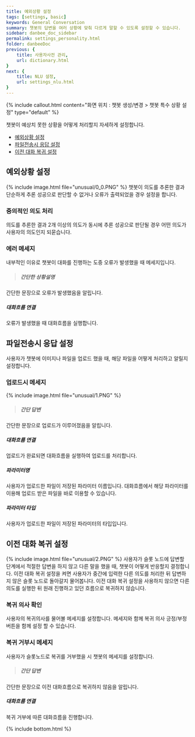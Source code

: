 ```yaml
---
title: 예외상황 설정
tags: [settings, basic]
keywords: General Conversation
summary: 챗봇의 답변을 여러 상황에 맞춰 다르게 말할 수 있도록 설정할 수 있습니다.
sidebar: danbee_doc_sidebar
permalink: settings_personality.html
folder: danbeeDoc
previous: {
    title: 사용자사전 관리,
    url: dictionary.html
}
next: {
    title: NLU 설정,
    url: settings_nlu.html
}
---
```


{% include callout.html content="화면 위치 : 챗봇 생성/변경 > 챗봇 특수 상황 설정" type="default" %}

챗봇이 예상치 못한 상황을 어떻게 처리할지 자세하게 설정합니다.

- [예외상황 설정](settings_personality.html#정확도별-기본답변-설정)
- [파일전송시 응답 설정](settings_personality.html#예외상황-설정)
- [이전 대화 복귀 설정](settings_personality.html#이전-대화-복귀-설정)


## 예외상황 설정
{% include image.html file="unusual/0_0.PNG" %}
챗봇이 의도를 추론한 결과 단순하게 추론 성공으로 판단할 수 없거나 오류가 출력되었을 경우 설정을 합니다.

### 중의적인 의도 처리
의도를 추론한 결과 2개 이상의 의도가 동시에 추론 성공으로 판단될 경우 어떤 의도가 사용자의 의도인지 되묻습니다.

### 에러 메세지
내부적인 이유로 챗봇이 대화를 진행하는 도중 오류가 발생했을 때 메세지입니다.
>##### 간단한 상황설명
간단한 문장으로 오류가 발생했음을 알립니다.
##### 대화흐름 연결
오류가 발생했을 때 대화흐름을 실행합니다.

## 파일전송시 응답 설정
사용자가 챗봇에 이미지나 파일을 업로드 했을 때, 해당 파일을 어떻게 처리하고 알릴지 설정합니다.

### 업로드시 메세지
{% include image.html file="unusual/1.PNG" %}
>##### 간단 답변
간단한 문장으로 업로드가 이루어졌음을 알립니다.
##### 대화흐름 연결
업로드가 완료되면 대화흐름을 실행하여 업로드를 처리합니다.
##### 파라미터명
사용자가 업로드한 파일이 저장된 파라미터 이름입니다. 대화흐름에서 해당 파라미터를 이용해 업로드 받은 파일을 바로 이용할 수 있습니다.
##### 파라미터 타입
사용자가 업로드한 파일이 저장된 파라미터의 타입입니다.

## 이전 대화 복귀 설정
{% include image.html file="unusual/2.PNG" %}
사용자가 슬롯 노드에 답변할 단계에서 적절한 답변을 하지 않고 다른 말을 했을 때, 챗봇이 어떻게 반응할지 결정합니다. 이전 대화 복귀 설정을 켜면 사용자가 중간에 입력한 다른 의도를 처리한 뒤 답변하지 않은 슬롯 노드로 돌아갈지 물어봅니다. 이전 대화 복귀 설정을 사용하지 않으면 다른 의도를 실행한 뒤 원래 진행하고 있던 흐름으로 복귀하지 않습니다.

### 복귀 의사 확인
사용자의 복귀의사를 물어볼 메세지를 설정합니다. 메세지와 함께 복귀 의사 긍정/부정 버튼을 함께 설정 할 수 있습니다.
### 복귀 거부시 메세지
사용자가 슬롯노드로 복귀를 거부했을 시 챗봇의 메세지를 설정합니다.
>##### 간단 답변
간단한 문장으로 이전 대화흐름으로 복귀하지 않음을 알립니다.
##### 대화흐름 연결
복귀 거부에 따른 대화흐름을 진행합니다.

<!-- 
## 기본 답변 설정(General)
**기본 답변(이하 General)**이란, 다음과 같은 상황에서 답변 내용을 설정할 수 있습니다. <br/>

- [Welcome Message](settings_personality.html#welcome-message) : Welcome
- [정확도별 기본답변 설정](settings_personality.html#정확도별-기본답변-설정) : Default Fallback, Reconfirm
- [예외상황 설정](settings_personality.html#예외상황-설정) : Multi Intent, Error
- [이전 대화 복귀 설정](settings_personality.html#이전-대화-복귀-설정) : 복귀 확인 메시지, No 답변 메시지


### Welcome Message
Welcome Message는 사용자가 처음 챗봇을 만났을 때 행동할 수 있는 사항에 대하여 설정하는 파트입니다.

#### Welcome
**Welcome**은 사용자가 처음 챗봇을 만났을 때 챗봇이 사용자를 반기며 하는 말입니다. 단순 답변과 대화흐름 활용, 2가지 버전을 선택할 수 있습니다.

 - Default
{% include image.html file="personality/personality_welcome01.png"  caption="Welcome Message - Default" %}

 - Chatflow

해당 상황에서 단순한 메시지 대신 특정 챗플로우의 Listen 노드로 연결하여 다양한 인사말을 할 수 있습니다. 예를 들어 다음과 같이 Welcome Message를 대화흐름으로 설정하여 Welcome 대화흐름을 선택합니다.

{% include image.html file="personality/personality_welcome02.png"  caption="Welcome Message - Chatflow" %}

 Speak 노드에 Random으로 메세지 보내기를 체크하면 처음 인사말에 해당 Speak 노드에 설정된 인사말이 랜덤으로 나가도록 만들 수 있습니다.
{% include image.html file="personality/personality_welcome03.png"  caption="Welcome Message - 대화흐름 랜덤 답변 예시" %}

### 정확도별 기본답변 설정
정확도별 기본답변 설정은 챗봇이 해당 의도를 어느 정도로 정확하게 이해했는가에 따라 다르게 반응하도록 설정할 수 있습니다. 챗봇이 반응하는 구간과 해당 구간의 메시지를 설정할 수 있습니다.

#### Default Fallback
**Default Fallback**은 챗봇이 사용자가 한 말의 Intent를 파악하지 못했을 때 기본적으로 하는 말입니다. 답변이 나가는 최소 확률보다 대화의도 매칭률이 작을 때, 또는 찾은 Intent가 <span style="color:#f69023; font-size:13px"><i class="fa fa-external-link-square" aria-hidden="true" style="margin-left:5px"></i> [채널 Fallback 설정](intent.html#채널-fallback-설정)</span>이 되어 있을 때 등 다양한 경우에 Default Fallback 메시지가 나가게 됩니다. Default Fallback의 다양한 케이스는 우측 <span style="color:#f69023; font-size:13px"><i class="fa fa-external-link-square" aria-hidden="true" style="margin-left:5px"></i> [테스트 패널의 디버그 모드](demo_n_test_panel.html#디버그-모드)</span>에서 자세하게 확인할 수 있습니다.

{% include image.html file="personality/personality_default01.png"  caption="Deafult Fallback Percent" %}

#### Default Fallback (대화흐름 방식)
Welcome과 마찬가지로 해당 상황에서 단순 답변 대신 특정 챗플로우의 Listen 노드로 연결하여 다양하게 메세지를 보낼 수 있습니다. API를 통해 데이터베이스에 있는 정보를 제공하거나 챗봇이 되물어보고 사용자가 답하는 시나리오를 만들 수 있습니다. 또는 상황에 따라 특정 대화흐름으로 전환(JUMP)할 수도 있습니다. 원래 목적으로 되돌리기 위해서는 대화흐름을 잘 활용하는 것이 중요합니다. 

{% include image.html file="personality/personality_default02.png"  caption="Deafult Fallback - Chatflow" %}

#### Default Fallback (일상대화 연결, 핑퐁)
사용자가 말하는 대화 맥락에 맞게 적절히 대응할 수 있다면, "잘 못알아 들었습니다."와 같은 변명보다 더 똑똑한 상대와 대화한다는 느낌을 주겠죠? 단비AI는 핑퐁의 일상대화에 바로 연결해서 쓸 수 있도록 되어 있습니다. <br> 
<a href="https://builder.pingpong.us" target="_blank">핑퐁(Beta)</a>은 어떠한 질문이나 말에도 센스있게 대답하는 일상대화 인공지능 친구입니다. 무료기간 동안에는 브랜드를 소개하는 문구가 같이 표시됩니다. 
{% include image.html file="personality/personality_default03.png"  caption="Deafult Fallback - 자동답변" %}
{% include note.html content="핑퐁은 베타서비스로 유료고객에 한해 무료로 제공되고 있습니다. 무료고객은 브랜드 메시지가 포함됩니다." %}





#### Reconfirm
**Reconfirm**은 사용자의 말과 대화의도 매칭률이 설정한 Reconfirm Percent 범위 안에 있을 때, 한번 더 어떤 의도로 말을 했는지 물어볼 때 하는 말입니다.
{% include image.html file="personality/personality_reconfirm01.png"  caption="Recofirm Message" %}

예를 들어 '배고파배고파배고파'라고 했을 경우 야식주문 대화의도 매칭률은 25% 입니다. 해당 매칭률은 설정해둔 Recofirm Percent 범위 20~60% 안에 들게 되기 때문에 우측과 같이 다시 물어보게 됩니다.

### 예외상황 설정
예외상황 설정에서는 다양한 예외 상황에 대해 대응하기 위한 답변을 설정할 수 있습니다.

#### Multi Intent
**Multi Intent**는 사용자가 한 말에 매칭되는 Intent가 2개 이상이고 해당 Intent들의 매칭률이 모두 동일할 때 해당 메세지와 함께 매칭된 Intent들을 모두 보여줍니다.
{% include image.html file="personality/personality_multi01.png"  caption="Multi 대화의도 Message" %}

예를 들어 '배고파'라는 말이 야식주문 Intent와 나가서먹자 대화의도에 같은 확률로 매칭될 경우 우측과 같이 Multi 대화의도 Message를 이용하여 되묻게 됩니다.

#### Error
**Error**는 사용자가 챗봇과 대화 중 챗봇 서버에서 예상치 못한 에러가 발생했을 때 사용자에게 하는 말입니다. 해당 메시지가 발송될 경우 danbee.Ai에 문의하시는 것을 권장합니다.

{% include image.html file="personality/personality_error01.png"  caption="Error Message" %}

Welcome과 마찬가지로 해당 상황에서 단순한 Error 메세지 대신 특정 챗플로우의 Listen 노드로 연결하여 다양하게 메시지를 보낼 수 있습니다.

### 이전 대화 복귀 설정
**이전 대화 복귀**란, 사용자가 챗봇의 질문에 대답하지 않고 다른 대화로 넘어갔을 때 이전 대화를 기억해두었다가 다시 이야기를 이어가는 기능입니다. 즉, 이전 대화 복귀는 실질적으로 사용자에게 질문에 대한 답을 받을 수 있는 Slot 노드와 Carousel 노드에 연관된 기능입니다.

{% include note.html content="Carousel 노드의 경우 '선택지값을 파라미터에 저장하기'가 설정된 Carousel 노드만을 의미합니다." %}
{% include image.html file="personality/personality_goback00.png"  caption="이전 대화 복귀가 가능한 Carousel 노드 설정" %}

해당 기능에 대하여 다음과 같은 다양한 설정들이 가능합니다.

{% include image.html file="personality/personality_goback01.png"  caption="이전 대화 복귀 설정" %}

#### 사용 여부
이전 대화 복귀 기능의 사용 여부를 설정할 수 있습니다. 우측 상단 Toggle 버튼을 이용해 간단하게 설정이 가능합니다.

#### 복귀 확인 메시지
이전 대화 복귀 기능 사용 시 챗봇이 되물어보는 말과 버튼명을 설정할 수 있습니다. 첫번째 버튼은 긍정의 의미, 두번째 버튼은 부정의 의미로 이용됩니다. 이때 danbee.Ai에서는 **slotMsg**라는 파라미터를 제공함니다.

 - slotMsg : 이전에 대화가 끊겼던 질문 메시지를 담고 있는 파라미터

이미지와 같이 #{slotMsg}라고 입력하면 이전 메시지를 가져와 되물을 수 있습니다.

{% include warning.html content="**slotMsg**는 오직 **복귀 확인 메시지** 영역에서만 사용할 수 있는 시스템 파라미터입니다. 버튼명, No 답변 메시지 등 다른 영역에서는 제공되지 않습니다." %}

#### No 답변 메시지
사용자가 두번째 버튼을 눌렀을 때 나가는 메시지 입니다. Welcome과 마찬가지로 단순 답변 외에도 Chatflow의 Listen 노드를 연결하여 다양한 답변을 설정할 수 있습니다.

#### 샘플 시나리오
이전 대화 복귀 설정에 대한 이해를 돕기 위한 샘플 시나리오입니다. 이전 대화 복귀 설정을 상단 이미지와 동일하게 하고 이야기를 진행합니다. 예를 들어 어떤 야식을 먹고 싶은지에 대해 이야기 하다가 날씨 이야기로 빠집니다. 만약 이전 대화 복귀가 설정되어 있다면 챗봇은 날씨 이야기가 끝난 뒤 다시 야식에 대해 물어보게 됩니다. 실 대화는 다음과 같이 이루어집니다.

{% include image.html file="personality/personality_goback02.png"  caption="이전 대화 복귀 예시" %}





 -->
 
 {% include bottom.html %}
 
